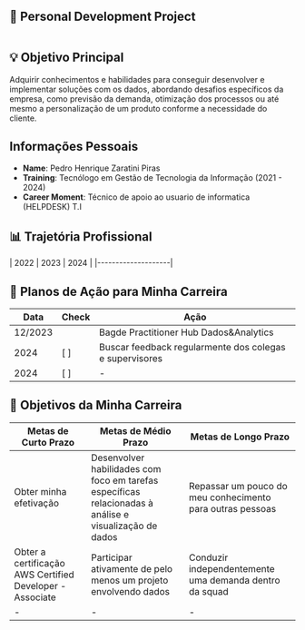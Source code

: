 ## 📌 Personal Development Project

<img src="">

## 💡 Objetivo Principal

Adquirir conhecimentos e habilidades para conseguir desenvolver e implementar soluções com os dados, abordando desafios específicos da empresa, como previsão da demanda, otimização dos processos ou até mesmo a personalização de um produto conforme a necessidade do cliente.

## Informações Pessoais

- **Name**: Pedro Henrique Zaratini Piras
- **Training**: Tecnólogo em Gestão de Tecnologia da Informação (2021 - 2024)
- **Career Moment**: Técnico de apoio ao usuario de informatica (HELPDESK) T.I

## 📊 Trajetória Profissional

| 2022 | 2023 | 2024 |
|--------------------|

## 📌 Planos de Ação para Minha Carreira

| Data | Check | Ação |
|-----|------------------|---------------------|
| 12/2023|               | Bagde Practitioner Hub Dados&Analytics   |
| 2024| [ ]              | Buscar feedback regularmente dos colegas e supervisores    |
| 2024| [ ]              | - |

## 🎯 Objetivos da Minha Carreira

| Metas de Curto Prazo | Metas de Médio Prazo | Metas de Longo Prazo |
|-------------|-------------|-------------|
| Obter minha efetivação | Desenvolver habilidades com foco em tarefas específicas relacionadas à análise e visualização de dados | Repassar um pouco do meu conhecimento para outras pessoas |
| Obter a certificação AWS Certified Developer - Associate | Participar ativamente de pelo menos um projeto envolvendo dados | Conduzir independentemente uma demanda dentro da squad |
| - | - | - |
